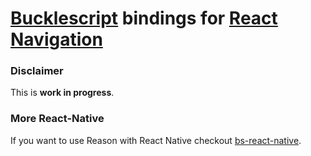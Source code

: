 # [Bucklescript](https://github.com/bloomberg/bucklescript) bindings for [React Navigation](https://reactnavigation.org)

### Disclaimer

This is **work in progress**.

### More React-Native

If you want to use Reason with React Native checkout [bs-react-native](https://github.com/BuckleTypes/bs-react-native).
